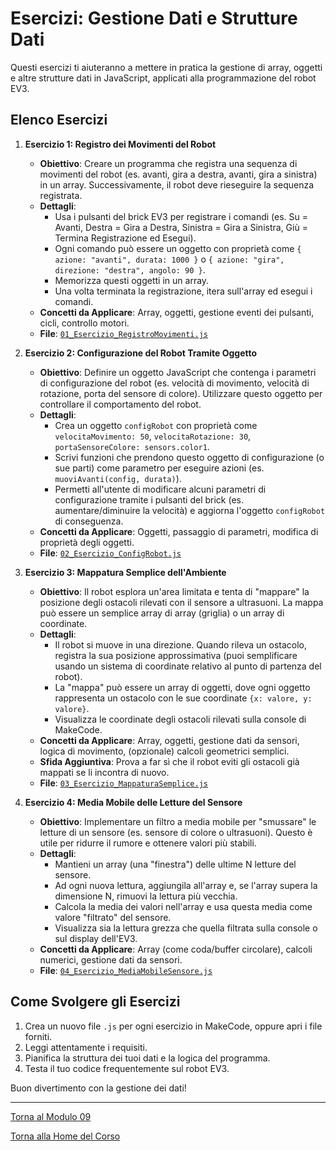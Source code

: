 # Esercizi: Gestione Dati e Strutture Dati

Questi esercizi ti aiuteranno a mettere in pratica la gestione di array, oggetti e altre strutture dati in JavaScript, applicati alla programmazione del robot EV3.

## Elenco Esercizi

1.  **Esercizio 1: Registro dei Movimenti del Robot**
    *   **Obiettivo**: Creare un programma che registra una sequenza di movimenti del robot (es. avanti, gira a destra, avanti, gira a sinistra) in un array. Successivamente, il robot deve rieseguire la sequenza registrata.
    *   **Dettagli**:
        *   Usa i pulsanti del brick EV3 per registrare i comandi (es. Su = Avanti, Destra = Gira a Destra, Sinistra = Gira a Sinistra, Giù = Termina Registrazione ed Esegui).
        *   Ogni comando può essere un oggetto con proprietà come `{ azione: "avanti", durata: 1000 }` o `{ azione: "gira", direzione: "destra", angolo: 90 }`.
        *   Memorizza questi oggetti in un array.
        *   Una volta terminata la registrazione, itera sull'array ed esegui i comandi.
    *   **Concetti da Applicare**: Array, oggetti, gestione eventi dei pulsanti, cicli, controllo motori.
    *   **File**: [`01_Esercizio_RegistroMovimenti.js`](./01_Esercizio_RegistroMovimenti.js)

2.  **Esercizio 2: Configurazione del Robot Tramite Oggetto**
    *   **Obiettivo**: Definire un oggetto JavaScript che contenga i parametri di configurazione del robot (es. velocità di movimento, velocità di rotazione, porta del sensore di colore). Utilizzare questo oggetto per controllare il comportamento del robot.
    *   **Dettagli**:
        *   Crea un oggetto `configRobot` con proprietà come `velocitaMovimento: 50`, `velocitaRotazione: 30`, `portaSensoreColore: sensors.color1`.
        *   Scrivi funzioni che prendono questo oggetto di configurazione (o sue parti) come parametro per eseguire azioni (es. `muoviAvanti(config, durata)`).
        *   Permetti all'utente di modificare alcuni parametri di configurazione tramite i pulsanti del brick (es. aumentare/diminuire la velocità) e aggiorna l'oggetto `configRobot` di conseguenza.
    *   **Concetti da Applicare**: Oggetti, passaggio di parametri, modifica di proprietà degli oggetti.
    *   **File**: [`02_Esercizio_ConfigRobot.js`](./02_Esercizio_ConfigRobot.js)

3.  **Esercizio 3: Mappatura Semplice dell'Ambiente**
    *   **Obiettivo**: Il robot esplora un'area limitata e tenta di "mappare" la posizione degli ostacoli rilevati con il sensore a ultrasuoni. La mappa può essere un semplice array di array (griglia) o un array di coordinate.
    *   **Dettagli**:
        *   Il robot si muove in una direzione. Quando rileva un ostacolo, registra la sua posizione approssimativa (puoi semplificare usando un sistema di coordinate relativo al punto di partenza del robot).
        *   La "mappa" può essere un array di oggetti, dove ogni oggetto rappresenta un ostacolo con le sue coordinate `{x: valore, y: valore}`.
        *   Visualizza le coordinate degli ostacoli rilevati sulla console di MakeCode.
    *   **Concetti da Applicare**: Array, oggetti, gestione dati da sensori, logica di movimento, (opzionale) calcoli geometrici semplici.
    *   **Sfida Aggiuntiva**: Prova a far sì che il robot eviti gli ostacoli già mappati se li incontra di nuovo.
    *   **File**: [`03_Esercizio_MappaturaSemplice.js`](./03_Esercizio_MappaturaSemplice.js)

4.  **Esercizio 4: Media Mobile delle Letture del Sensore**
    *   **Obiettivo**: Implementare un filtro a media mobile per "smussare" le letture di un sensore (es. sensore di colore o ultrasuoni). Questo è utile per ridurre il rumore e ottenere valori più stabili.
    *   **Dettagli**:
        *   Mantieni un array (una "finestra") delle ultime N letture del sensore.
        *   Ad ogni nuova lettura, aggiungila all'array e, se l'array supera la dimensione N, rimuovi la lettura più vecchia.
        *   Calcola la media dei valori nell'array e usa questa media come valore "filtrato" del sensore.
        *   Visualizza sia la lettura grezza che quella filtrata sulla console o sul display dell'EV3.
    *   **Concetti da Applicare**: Array (come coda/buffer circolare), calcoli numerici, gestione dati da sensori.
    *   **File**: [`04_Esercizio_MediaMobileSensore.js`](./04_Esercizio_MediaMobileSensore.js)

## Come Svolgere gli Esercizi

1.  Crea un nuovo file `.js` per ogni esercizio in MakeCode, oppure apri i file forniti.
2.  Leggi attentamente i requisiti.
3.  Pianifica la struttura dei tuoi dati e la logica del programma.
4.  Testa il tuo codice frequentemente sul robot EV3.

Buon divertimento con la gestione dei dati!

---

[Torna al Modulo 09](../README.md)

[Torna alla Home del Corso](../../README.md)